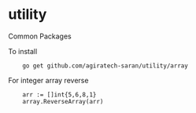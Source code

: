 # utility
Common Packages

To install
	
		go get github.com/agiratech-saran/utility/array

For integer array reverse

		arr := []int{5,6,8,1}
		array.ReverseArray(arr)
